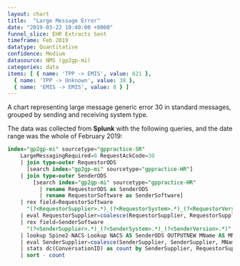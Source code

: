 ```yaml
---
layout: chart
title:  "Large Message Error"
date: "2019-03-22 10:40:00 +0000"
funnel_slice: EHR Extracts Sent
timeframe: Feb 2019
datatype: Quantitative
confidence: Medium
datasource: NMS (gp2gp-mi)
categories: data
items: [ { name: 'TPP -> EMIS', value: 621 },
  { name: 'TPP -> Unknown', value: 38 },
  { name: 'EMIS -> EMIS', value: 8 } ]
---
```


A chart representing large message generic error 30 in standard messages, grouped by sending and receiving system type.

The data was collected from **Splunk** with the following queries, and the date range was the whole of February 2019:

```sql
index="gp2gp-mi" sourcetype="gppractice-SR"
    LargeMessagingRequired=0 RequestAckCode=30
    | join type=outer RequestorODS 
      [search index="gp2gp-mi" sourcetype="gppractice-HR"] 
    | join type=outer SenderODS 
        [search index="gp2gp-mi" sourcetype="gppractice-HR" 
          | rename RequestorODS as SenderODS 
          | rename RequestorSoftware as SenderSoftware]
    | rex field=RequestorSoftware 
      "(?<RequestorSupplier>.*)_(?<RequestorSystem>.*)_(?<RequestorVersion>.*)"
    | eval RequestorSupplier=coalesce(RequestorSupplier, RequestorSupplier, "unknown")
    | rex field=SenderSoftware 
      "(?<SenderSupplier>.*)_(?<SenderSystem>.*)_(?<SenderVersion>.*)"
    | lookup Spine2-NACS-Lookup NACS AS SenderODS OUTPUTNEW MName AS MName
    | eval SenderSupplier=coalesce(SenderSupplier, SenderSupplier, MName, MName, "unknown")
    | stats dc(ConversationID) as count by SenderSupplier, RequestorSupplier
    | sort - count
```
